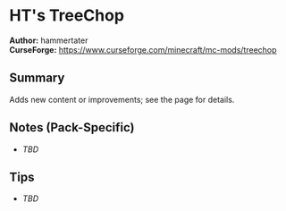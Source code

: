 # HT's TreeChop

**Author:** hammertater  
**CurseForge:** https://www.curseforge.com/minecraft/mc-mods/treechop

## Summary
Adds new content or improvements; see the page for details.

## Notes (Pack-Specific)
- _TBD_

## Tips
- _TBD_

